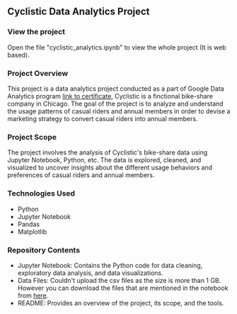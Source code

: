 ## Cyclistic Data Analytics Project
### View the project
Open the file "cyclistic_analytics.ipynb" to view the whole project (It is web based).

### Project Overview
This project is a data analytics project conducted as a part of Google Data Analytics program [link to certificate](https://coursera.org/verify/professional-cert/5J7EW3WBEXSC), Cyclistic is a finctional  bike-share company in Chicago. The goal of the project is to analyze and understand the usage patterns of casual riders and annual members in order to devise a marketing strategy to convert casual riders into annual members.

### Project Scope
The project involves the analysis of Cyclistic's bike-share data using Jupyter Notebook, Python, etc. The data is explored, cleaned, and visualized to uncover insights about the different usage behaviors and preferences of casual riders and annual members.

### Technologies Used
- Python
- Jupyter Notebook
- Pandas
- Matplotlib

### Repository Contents
- Jupyter Notebook: Contains the Python code for data cleaning, exploratory data analysis, and data visualizations.
- Data Files: Couldn't upload the csv files as the size is more than 1 GB. However you can download the files that are mentioned in the notebook from [here](https://divvy-tripdata.s3.amazonaws.com/index.html).
- README: Provides an overview of the project, its scope, and the tools.